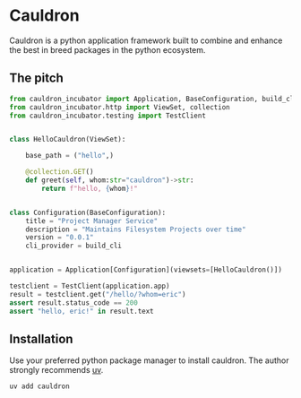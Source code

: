 # Cauldron

Cauldron is a python application framework  built to combine and enhance the best in breed packages in the python ecosystem.

## The pitch

```python
from cauldron_incubator import Application, BaseConfiguration, build_cli
from cauldron_incubator.http import ViewSet, collection
from cauldron_incubator.testing import TestClient


class HelloCauldron(ViewSet):

    base_path = ("hello",)

    @collection.GET()
    def greet(self, whom:str="cauldron")->str:
        return f"hello, {whom}!"


class Configuration(BaseConfiguration):
    title = "Project Manager Service"
    description = "Maintains Filesystem Projects over time"
    version = "0.0.1"
    cli_provider = build_cli


application = Application[Configuration](viewsets=[HelloCauldron()])

testclient = TestClient(application.app)
result = testclient.get("/hello/?whom=eric")
assert result.status_code == 200
assert "hello, eric!" in result.text

```

## Installation

Use your preferred python package manager to install cauldron. The author strongly recommends [uv](https://docs.astral.sh/uv/).

```
uv add cauldron
```
